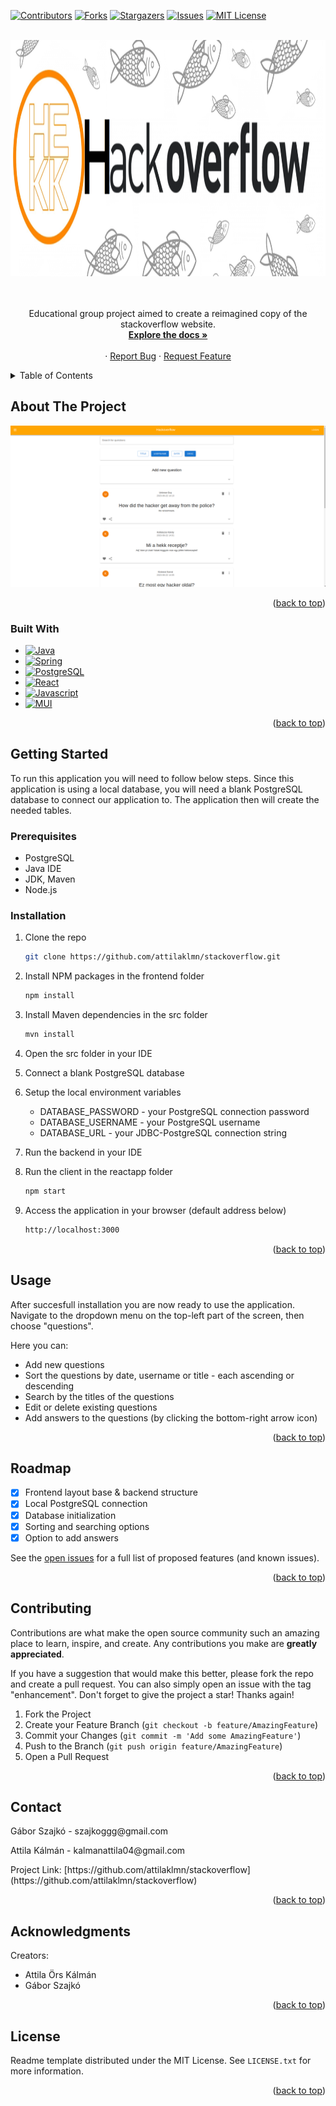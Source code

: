 <!-- Improved compatibility of back to top link: See: https://github.com/othneildrew/Best-README-Template/pull/73 -->
<a name="readme-top"></a>
<!--
*** Thanks for checking out the Best-README-Template. If you have a suggestion
*** that would make this better, please fork the repo and create a pull request
*** or simply open an issue with the tag "enhancement".
*** Don't forget to give the project a star!
*** Thanks again! Now go create something AMAZING! :D
-->



<!-- PROJECT SHIELDS -->
<!--
*** I'm using markdown "reference style" links for readability.
*** Reference links are enclosed in brackets [ ] instead of parentheses ( ).
*** See the bottom of this document for the declaration of the reference variables
*** for contributors-url, forks-url, etc. This is an optional, concise syntax you may use.
*** https://www.markdownguide.org/basic-syntax/#reference-style-links
-->
[![Contributors][contributors-shield]][contributors-url]
[![Forks][forks-shield]][forks-url]
[![Stargazers][stars-shield]][stars-url]
[![Issues][issues-shield]][issues-url]
[![MIT License][license-shield]][license-url]



<!-- PROJECT LOGO -->
<br />
<div align="center">
  <a href="https://github.com/attilaklmn/stackoverflow">
    <img src="Hackoverflow_Logo.png" alt="Logo" width="1228" height="378">
  </a>

  <p align="center">
     <br />
    <br />
    Educational group project aimed to create a reimagined copy of the stackoverflow website.
    <br />
    <a href="https://github.com/github_username/repo_name"><strong>Explore the docs »</strong></a>
    <br />
    <br />
    ·
    <a href="https://github.com/github_username/repo_name/issues">Report Bug</a>
    ·
    <a href="https://github.com/github_username/repo_name/issues">Request Feature</a>
  </p>
</div>



<!-- TABLE OF CONTENTS -->
<details>
  <summary>Table of Contents</summary>
  <ol>
    <li>
      <a href="#about-the-project">About The Project</a>
      <ul>
        <li><a href="#built-with">Built With</a></li>
      </ul>
    </li>
    <li>
      <a href="#getting-started">Getting Started</a>
      <ul>
        <li><a href="#prerequisites">Prerequisites</a></li>
        <li><a href="#installation">Installation</a></li>
      </ul>
    </li>
    <li><a href="#usage">Usage</a></li>
    <li><a href="#roadmap">Roadmap</a></li>
    <li><a href="#contributing">Contributing</a></li>
    <li><a href="#license">License</a></li>
    <li><a href="#contact">Contact</a></li>
    <li><a href="#acknowledgments">Acknowledgments</a></li>
  </ol>
</details>



<!-- ABOUT THE PROJECT -->
## About The Project

[![Product Name Screen Shot][product-screenshot]](https://example.com)


<p align="right">(<a href="#readme-top">back to top</a>)</p>



### Built With

* [![Java]][Java-url]
* [![Spring]][Spring-url]
* [![PostgreSQL]][PostgreSQL-url]
* [![React][React.js]][React-url]
* [![Javascript]][Javascript-url]
* [![MUI]][MUI-url]

<p align="right">(<a href="#readme-top">back to top</a>)</p>



<!-- GETTING STARTED -->
## Getting Started

To run this application you will need to follow below steps.
Since this application is using a local database, you will need a blank PostgreSQL database to connect our application to.
The application then will create the needed tables.

### Prerequisites

- PostgreSQL
- Java IDE
- JDK, Maven
- Node.js

### Installation

1. Clone the repo
   ```sh
   git clone https://github.com/attilaklmn/stackoverflow.git
   ```
2. Install NPM packages in the frontend folder
   ```sh
   npm install
   ```
3. Install Maven dependencies in the src folder
   ```sh
   mvn install
   ```
4. Open the src folder in your IDE

5. Connect a blank PostgreSQL database

6. Setup the local environment variables
   - DATABASE_PASSWORD - your PostgreSQL connection password
   - DATABASE_USERNAME - your PostgreSQL username
   - DATABASE_URL - your JDBC-PostgreSQL connection string
  
7. Run the backend in your IDE
8. Run the client in the reactapp folder
   ```js
   npm start
9. Access the application in your browser (default address below)
   ```sh
   http://localhost:3000
   ```

<p align="right">(<a href="#readme-top">back to top</a>)</p>



<!-- USAGE EXAMPLES -->
## Usage

After succesfull installation you are now ready to use the application.
Navigate to the dropdown menu on the top-left part of the screen, then choose "questions".

Here you can:
- Add new questions
- Sort the questions by date, username or title - each ascending or descending
- Search by the titles of the questions
- Edit or delete existing questions
- Add answers to the questions (by clicking the bottom-right arrow icon)

<p align="right">(<a href="#readme-top">back to top</a>)</p>



<!-- ROADMAP -->
## Roadmap

- [X] Frontend layout base & backend structure
- [X] Local PostgreSQL connection
- [X] Database initialization
- [X] Sorting and searching options
- [X] Option to add answers

See the [open issues](https://github.com/attilaklmn/stackoverflow/issues) for a full list of proposed features (and known issues).

<p align="right">(<a href="#readme-top">back to top</a>)</p>



<!-- CONTRIBUTING -->
## Contributing

Contributions are what make the open source community such an amazing place to learn, inspire, and create. Any contributions you make are **greatly appreciated**.

If you have a suggestion that would make this better, please fork the repo and create a pull request. You can also simply open an issue with the tag "enhancement".
Don't forget to give the project a star! Thanks again!

1. Fork the Project
2. Create your Feature Branch (`git checkout -b feature/AmazingFeature`)
3. Commit your Changes (`git commit -m 'Add some AmazingFeature'`)
4. Push to the Branch (`git push origin feature/AmazingFeature`)
5. Open a Pull Request

<p align="right">(<a href="#readme-top">back to top</a>)</p>

<!-- CONTACT -->
## Contact

<p>Gábor Szajkó - szajkoggg@gmail.com</p>
<p>Attila Kálmán - kalmanattila04@gmail.com</p>

<p>Project Link: [https://github.com/attilaklmn/stackoverflow](https://github.com/attilaklmn/stackoverflow)</p>

<p align="right">(<a href="#readme-top">back to top</a>)</p>



<!-- ACKNOWLEDGMENTS -->
## Acknowledgments

Creators:
 - Attila Örs Kálmán
 - Gábor Szajkó

<p align="right">(<a href="#readme-top">back to top</a>)</p>

<!-- LICENSE -->
## License

Readme template distributed under the MIT License. See `LICENSE.txt` for more information.

<p align="right">(<a href="#readme-top">back to top</a>)</p>



<!-- MARKDOWN LINKS & IMAGES -->
<!-- https://www.markdownguide.org/basic-syntax/#reference-style-links -->
[contributors-shield]: https://img.shields.io/github/contributors/attilaklmn/stackoverflow.svg?style=for-the-badge
[contributors-url]: https://github.com/attilaklmn/stackoverflow/graphs/contributors
[forks-shield]: https://img.shields.io/github/forks/attilaklmn/stackoverflow.svg?style=for-the-badge
[forks-url]: https://github.com/attilaklmn/stackoverflow/network/members
[stars-shield]: https://img.shields.io/github/stars/attilaklmn/stackoverflow.svg?style=for-the-badge
[stars-url]: https://github.com/attilaklmn/stackoverflow/stargazers
[issues-shield]: https://img.shields.io/github/issues/attilaklmn/stackoverflow.svg?style=for-the-badge
[issues-url]: https://github.com/attilaklmn/stackoverflow/issues
[license-shield]: https://img.shields.io/github/license/attilaklmn/stackoverflow.svg?style=for-the-badge
[license-url]: https://github.com/attilaklmn/stackoverflow/blob/master/LICENSE.txt
[linkedin-shield]: https://img.shields.io/badge/-LinkedIn-black.svg?style=for-the-badge&logo=linkedin&colorB=555
[linkedin-url]: https://linkedin.com/in/szajkó-gábor-63883556
[product-screenshot]: Screenshot_Questions_Full.png
[React.js]: https://img.shields.io/badge/React-20232A?style=for-the-badge&logo=react&logoColor=61DAFB
[React-url]: https://reactjs.org/
[Javascript]: https://img.shields.io/badge/javascript-F7DF1E?style=for-the-badge&logo=javascript&logoColor=white
[Javascript-url]: https://developer.mozilla.org/en-US/docs/Web/JavaScript
[PostgreSQL]: https://img.shields.io/badge/postgresql-4169E1?style=for-the-badge&logo=postgresql&logoColor=white
[PostgreSQL-url]: https://www.postgresql.org/
[MUI]: https://img.shields.io/badge/mui-007FFF?style=for-the-badge&logo=mui&logoColor=white
[MUI-url]: https://mui.com/
[Spring]: https://img.shields.io/badge/spring-6DB33F?style=for-the-badge&logo=spring&logoColor=white
[Spring-url]: https://spring.io/
[Java]: https://img.shields.io/badge/java-F80000?style=for-the-badge&logo=oracle&logoColor=white
[Java-url]: https://www.oracle.com/java/
